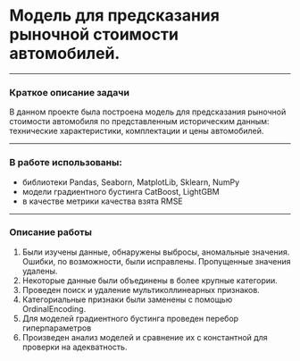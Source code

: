 # Модель для предсказания рыночной стоимости автомобилей.

-----------------------------

### Краткое описание задачи

В данном проекте была построена модель для предсказания рыночной стоимости автомобиля по представленным историческим данным: технические характеристики, комплектации и цены автомобилей. 

-------------------------------

### В работе использованы:

- библиотеки Pandas, Seaborn, MatplotLib, Sklearn, NumPy
- модели градиентного бустинга CatBoost, LightGBM
- в качестве метрики качества взята RMSE

----------------------------------

### Описание работы

1. Были изучены данные, обнаружены выбросы, аномальные значения. Ошибки, по возможности, были исправлены. Пропущенные значения удалены.
2. Некоторые данные были объединены в более крупные категории. 
3. Проведен поиск и удаление мультиколлинеарных признаков.
4. Категориальные признаки были заменены с помощью OrdinalEncoding.
5. Для моделей градиентного бустинга проведен перебор гиперпараметров
6. Произведен анализ моделей и сравнение их с константной для проверки на адекватность.